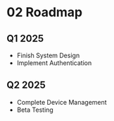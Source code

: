 # 02 Roadmap

## Q1 2025
- Finish System Design
- Implement Authentication

## Q2 2025
- Complete Device Management
- Beta Testing